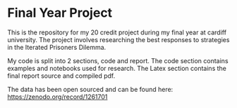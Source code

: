 # Final Year Project

This is the repository for my 20 credit project during my final year at cardiff university.
The project involves researching the best responses to strategies in the Iterated Prisoners Dilemma.


My code is split into 2 sections, code and report.
The code section contains examples and notebooks used for research.
The Latex section contains the final report source and compiled pdf.

The data has been open sourced and can be found here:
https://zenodo.org/record/1261701
